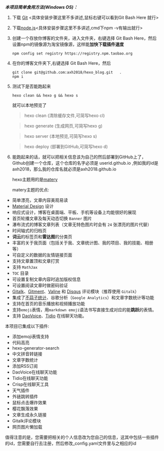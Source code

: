 ***本项目简单食用方法(Windows OS)：***

1. 下载 <a href="https://git-scm.com/downloads">Git</a> <具体安装步骤这里不多讲述,鼠标右键可以看到Git Bash Here 就行>

2. 下载<a href=" https://nodejs.org/en/download/ ">node.js</a><具体安装步骤这里不多讲述,cmd下npm -v有输出就行>

3. 创建一个存放你博客的文件夹，进入文件夹，右键选择 Git Bash Here，然后设置npm的镜像源为淘宝镜像源，这样能**加快下载插件速度**

   ```shell
   npm config set registry https://registry.npm.taobao.org
   ```

4. 在你的博客文件夹下,右键选择 Git Bash Here，然后

   ```shell
   git clone git@github.com:axh2018/hexo_blog.git   .
   npm i
   ```

5. 测试下是否能跑起来

   ```shell
   hexo clean && hexo g && hexo s
   ```

   就可以本地预览了 

   

   > hexo  clean (清除缓存文件,可简写hexo cl)

   > hexo generate (生成网页,可简写hexo g)

   > hexo server (本地预览,可简写hexo s)

   > hexo deploy (部署到GitHub,可简写hexo d)
   >


6. 能跑起来的话，就可以把相关信息该为自己的然后部署到GitHub上了，Github创建一个仓库，这个仓库的名字必须是 userid.github.io ,例如我的id是axh2018，那么我的仓库名就必须是axh2018.github.io 

   hexo主题用的是[matery]( https://github.com/blinkfox/hexo-theme-matery )
   
   matery主题的优点:

- 简单漂亮，文章内容美观易读
- [Material Design](https://material.io/) 设计
- 响应式设计，博客在桌面端、平板、手机等设备上均能很好的展现
- 首页轮播文章及每天动态切换 `Banner` 图片
- 瀑布流式的博客文章列表（文章无特色图片时会有 `24` 张漂亮的图片代替）
- 时间轴式的归档页
- **词云**的标签页和**雷达图**的分类页
- 丰富的关于我页面（包括关于我、文章统计图、我的项目、我的技能、相册等）
- 可自定义的数据的友情链接页面
- 支持文章置顶和文章打赏
- 支持 `MathJax`
- `TOC` 目录
- 可设置复制文章内容时追加版权信息
- 可设置阅读文章时做密码验证
- [Gitalk](https://gitalk.github.io/)、[Gitment](https://imsun.github.io/gitment/)、[Valine](https://valine.js.org/) 和 [Disqus](https://disqus.com/) 评论模块（推荐使用 `Gitalk`）
- 集成了[不蒜子统计](http://busuanzi.ibruce.info/)、谷歌分析（`Google Analytics`）和文章字数统计等功能
- 支持在首页的音乐播放和视频播放功能
- 支持`emoji`表情，用`markdown emoji`语法书写直接生成对应的能**跳跃**的表情。
- 支持 [DaoVoice](http://www.daovoice.io/)、[Tidio](https://www.tidio.com/) 在线聊天功能。

本项目已集成以下插件:

* 添加emoji表情支持
* 代码高亮
* hexo-generator-search
* 中文拼音转链接
* 文章字数统计
* 添加RSS订阅
* DaoVoice在线聊天功能
* Tidio在线聊天功能
* Crisp在线聊天工具
* 天气插件
* 外链跳转插件
* 鼠标点击爆炸效果
* 樱花飘落效果
* 文章生成永久链接
* Gitalk评论模块
* 网页图片懒加载

值得注意的是，您需要把相关的个人信息改为您自己的信息，这其中包括一些插件的id，您需要自行去注册，然后修改_config.yaml文件里与之相应的id